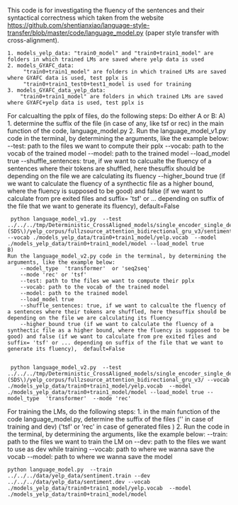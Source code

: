 This code is for investigating the fluency of the sentences and their syntactical correctness which taken from the website https://github.com/shentianxiao/language-style-transfer/blob/master/code/language_model.py (paper style transfer with cross-alignment).

	1. models_yelp_data: "train0_model" and "train0+train1_model" are folders in which trained LMs are saved where yelp data is used
	2. models_GYAFC_data:
		 "train0+train1_model" are folders in which trained LMs are saved where GYAFC data is used, test pplx is 
		 "train0+train1_test0+test1_model is used for training
	3. models_GYAFC_data_yelp_data: 
		"train0+train1_model" are folders in which trained LMs are saved where GYAFC+yelp data is used, test pplx is 

For calcualting the pplx of files, do the following steps:
Do either A or B:
	A)
	1. determine the suffix of the file (in case of any, like tsf or rec) in the main function of the code, language_model.py 
	2.  Run the language_model_v1.py code in the terminal, by determining the arguments, like the example below:
		--test: path to the files we want to compute their pplx
		--vocab: path to the vocab of the trained model
		--model: path to the trained model
		--load_model true
		--shuffle_sentences: true, if we want to calcualte the fluency of a sentences where their tokens are shuffled, here thesuffix should be depending on the file we are calculating its fluency
		--higher_bound true (if we want to calculate the fluency of a synthectic file as a higher bound, where the fluency is supposed to be good) and false (if we want to calculate from pre exited files and suffix= 'tsf' or ... depending on suffix of the file that we want to generate its fluency),  default=False

	 python language_model_v1.py  --test ../../../tmp/Deterministic_CrossAligned_models/single_encoder_single_decoder\(SDS\)/yelp_corpus/fullzsource_attention_bidirectional_gru_v3/sentiment.test --vocab ./models_yelp_data/train0+train1_model/yelp.vocab  --model ./models_yelp_data/train0+train1_model/model --load_model true	
	B)
	Run the language_model_v2.py code in the terminal, by determining the arguments, like the example below:
		--model_type  'transformer'  or 'seq2seq'
		--mode 'rec' or 'tsf'
		--test: path to the files we want to compute their pplx
		--vocab: path to the vocab of the trained model
		--model: path to the trained model
		--load_model true
		--shuffle_sentences: true, if we want to calcualte the fluency of a sentences where their tokens are shuffled, here thesuffix should be depending on the file we are calculating its fluency
		--higher_bound true (if we want to calculate the fluency of a synthectic file as a higher bound, where the fluency is supposed to be good) and false (if we want to calculate from pre exited files and suffix= 'tsf' or ... depending on suffix of the file that we want to generate its fluency),  default=False
		

	 python language_model_v2.py  --test ../../../tmp/Deterministic_CrossAligned_models/single_encoder_single_decoder\(SDS\)/yelp_corpus/fullzsource_attention_bidirectional_gru_v3/ --vocab ./models_yelp_data/train0+train1_model/yelp.vocab  --model ./models_yelp_data/train0+train1_model/model --load_model true --model_type  'transformer'  --mode 'rec'	




For training the LMs, do the following steps:
	1. in the main function of the code language_model.py, determine the suffix of the files ('' in case of training and dev) ('tsf' or 'rec' in case of generated files ) 
	2. Run the code in the terminal, by determining the arguments, like the example below:
		--train: path to the files we want to train the LM on
		--dev: path to the files we want to use as dev while training
		--vocab: path to where we wanna save the vocab 
		--model: path to where we wanna save the model


	python language_model.py  --train ../../../data/yelp_data/sentiment.train --dev ../../../data/yelp_data/sentiment.dev --vocab ./models_yelp_data/train0+train1_model/yelp.vocab  --model ./models_yelp_data/train0+train1_model/model 






